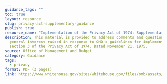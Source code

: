 ```yaml
---
guidance_tags: ""
toc: true
layout: resource
slug: privacy-act-supplementary-guidance
publish: true
resource_name: "Implementation of the Privacy Act of 1974: Supplementary Guidance"
description: This material is provided to address comments and questions of
  general interest raised in response to OMB's guidelines for implementing of
  section 3 of the Privacy Act of 1974. Dated November 21, 1975.
source: Office of Management and Budget
category: Guidance
tags:
  - privacy
format: PDF (3 pages)
link: https://www.whitehouse.gov/sites/whitehouse.gov/files/omb/assets/OMB/inforeg/implementation1974.pdf
---
```

